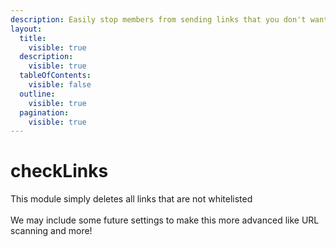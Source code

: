 ```yaml
---
description: Easily stop members from sending links that you don't want
layout:
  title:
    visible: true
  description:
    visible: true
  tableOfContents:
    visible: false
  outline:
    visible: true
  pagination:
    visible: true
---
```


# checkLinks

This module simply deletes all links that are not whitelisted\
\
We may include some future settings to make this more advanced like URL scanning and more!
